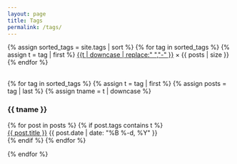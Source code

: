 ```yaml
---
layout: page
title: Tags
permalink: /tags/
---
```


<div class="posts">
<div class="post">
{% assign sorted_tags = site.tags | sort %}
{% for tag in sorted_tags %}
  {% assign t = tag | first %}
  <!-- {% assign posts = tag | last %} -->
  <span class="tag"><a href="{{ site.baseurl }}/tags#{{t | downcase | replace:" ","-" }}">{{t | downcase | replace:" ","-" }}</a><span>&nbsp;&times;&nbsp;{{ posts | size }}</span></span>
{% endfor %}

<br/>
<br/>

{% for tag in sorted_tags %}
  {% assign t = tag | first %}
  {% assign posts = tag | last %}
  {% assign tname = t | downcase %}
	<h3><a name="{{ tname }}"></a>{{ tname }}</h3>
	<ul style="list-style-type: none; padding-left: 0">
	{% for post in posts %}
  		{% if post.tags contains t %}
  		<li>
    		<a href="{{ post.url }}">{{ post.title }}</a>
    		<time datetime='{{ post.date | date: "%B %-d, %Y"  }}'>
    			{{ post.date | date: "%B %-d, %Y"  }}
      	</time>
  		</li>
  		{% endif %}
	{% endfor %}
	</ul>
{% endfor %}
</div>
</div>



